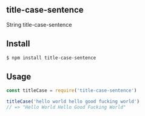 ## title-case-sentence

String title-case-sentence



## Install

```bash
$ npm install title-case-sentence
```

## Usage

```js
const titleCase = require('title-case-sentence')

titleCase('hello world hello good fucking world')
// => "Hello World Hello Good Fucking World"

```
